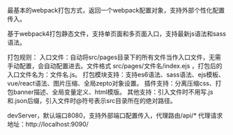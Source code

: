 最基本的webpack打包方式，返回一个webpack配置对象，支持外部个性化配置传入。

基于webpack4打包静态文件，支持单页面和多页面入口，支持最新js语法和sass语法。

打包规则：
  入口文件：自动将src/pages目录下的所有文件当作入口文件，无需手动配置，会自动配置进去。文件格式 src/pages/文件名/index.ejs ，打包后的入口文件名为：文件名.js。
  打包模块支持：支持es6语法、sass语法、ejs模板、vue/react语法、图片压缩、全局zepto对象设置。
  插件支持：分离压缩css、打包banner描述、全局变量定义、html模版。
  其他支持：引入文件时不用写.js和.json后缀，引入文件时@符号表示src目录所在的绝对路径。
  
devServer，默认端口8080，支持外部端口配置传入，代理路由/api/* 代理请求地址：http://localhost:9090/
